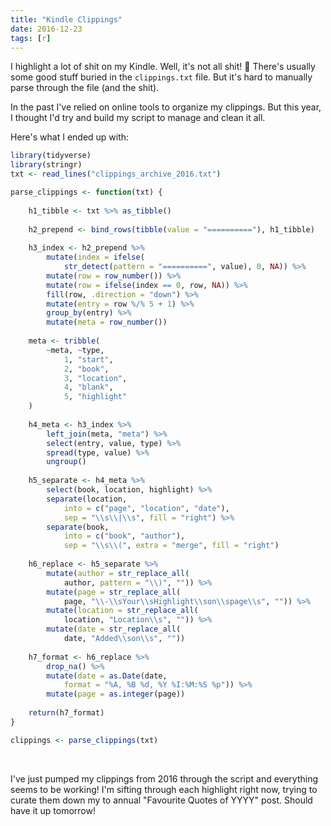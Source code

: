 ```yaml
---
title: "Kindle Clippings"
date: 2016-12-23
tags: [r]
---
```


I highlight a lot of shit on my Kindle. Well, it's not all shit! 💩 There's usually some good stuff buried in the `clippings.txt` file. But it's hard to manually parse through the file (and the shit).

In the past I've relied on online tools to organize my clippings. But this year, I thought I'd try and build my script to manage and clean it all.

Here's what I ended up with:

``` r
library(tidyverse)
library(stringr)
txt <- read_lines("clippings_archive_2016.txt")

parse_clippings <- function(txt) {
    
    h1_tibble <- txt %>% as_tibble()
    
    h2_prepend <- bind_rows(tibble(value = "=========="), h1_tibble) 
    
    h3_index <- h2_prepend %>% 
        mutate(index = ifelse(
            str_detect(pattern = "==========", value), 0, NA)) %>% 
        mutate(row = row_number()) %>% 
        mutate(row = ifelse(index == 0, row, NA)) %>% 
        fill(row, .direction = "down") %>% 
        mutate(entry = row %/% 5 + 1) %>% 
        group_by(entry) %>% 
        mutate(meta = row_number())
    
    meta <- tribble(
        ~meta, ~type,
            1, "start",
            2, "book",
            3, "location",
            4, "blank", 
            5, "highlight"
    )
    
    h4_meta <- h3_index %>% 
        left_join(meta, "meta") %>% 
        select(entry, value, type) %>% 
        spread(type, value) %>% 
        ungroup()
    
    h5_separate <- h4_meta %>% 
        select(book, location, highlight) %>% 
        separate(location, 
            into = c("page", "location", "date"), 
            sep = "\\s\\|\\s", fill = "right") %>% 
        separate(book, 
            into = c("book", "author"), 
            sep = "\\s\\(", extra = "merge", fill = "right")
    
    h6_replace <- h5_separate %>% 
        mutate(author = str_replace_all(
            author, pattern = "\\)", "")) %>% 
        mutate(page = str_replace_all(
            page, "\\-\\sYour\\sHighlight\\son\\spage\\s", "")) %>% 
        mutate(location = str_replace_all(
            location, "Location\\s", "")) %>% 
        mutate(date = str_replace_all(
            date, "Added\\son\\s", ""))
    
    h7_format <- h6_replace %>% 
        drop_na() %>% 
        mutate(date = as.Date(date, 
            format = "%A, %B %d, %Y %I:%M:%S %p")) %>% 
        mutate(page = as.integer(page))
    
    return(h7_format)
}

clippings <- parse_clippings(txt)
```

<br />

I've just pumped my clippings from 2016 through the script and everything seems to be working! I'm sifting through each highlight right now, trying to curate them down my to annual "Favourite Quotes of YYYY" post. Should have it up tomorrow!

